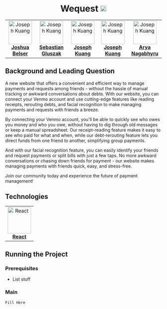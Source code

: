 <h1 align="center">
  Wequest
  <img src = "https://assets.stickpng.com/images/6002f92e51c2ec00048c6c6e.png" width="20px;" height="20px;" alt="Venmo">
  </br>
</h1>

<table align="center">
  <tr>
    <td align="center"><a href="https://www.linkedin.com/in/joshua-belser-6119b924b/"><img src="https://media.licdn.com/dms/image/D5603AQEkpMTp1N8TGA/profile-displayphoto-shrink_400_400/0/1677040213506?e=1682553600&v=beta&t=HCZqTRngwPK0acoA13FHsVE-RBbi5K4QqQ7zex0Xeo0" width="75px;" height="75px;" alt="Joseph Kuang"/><br /><b>Joshua Belser</b></a><br /></td>
    <td align="center"><a href="https://www.linkedin.com/in/sebastiangluszak/"><img src="https://media.licdn.com/dms/image/C4E03AQHZtnG5jYf-6Q/profile-displayphoto-shrink_400_400/0/1625054399152?e=1682553600&v=beta&t=Nq93zk5o2ZFBhsvwkP9ryLy6V68wnyuu_7z-h-d6HFE" width="75px;" height="75px;" alt="Joseph Kuang"/><br /><b>Sebastian Gluszak</b></a><br /></td>
    <td align="center"><a href="https://www.linkedin.com/in/joseph-kuang-6bb55b1ba/"><img src="https://media.licdn.com/dms/image/C4D03AQGFVwZ0C7P67g/profile-displayphoto-shrink_400_400/0/1604452238422?e=1682553600&v=beta&t=tKSiLrdhvFal4sjYoUYdIaNdL8kTkZAYBQqe5OH2k6M" width="75px;" height="75px;" alt="Joseph Kuang"/><br /><b>Joseph Kuang</b></a><br /></td>
    <td align="center"><a href="https://www.linkedin.com/in/sebastian-sovailescu/"><img src="https://media.licdn.com/dms/image/C5603AQGsokP5bxVmug/profile-displayphoto-shrink_400_400/0/1653078867544?e=1682553600&v=beta&t=5oyQfv6NrZyIYi_b8hqFG2-LVzaTGPNlwVm6yjiIbXI" width="75px;" height="75px;" alt="Joseph Kuang"/><br /><b>Joseph Kuang</b></a><br /></td>
    <td align="center"><a href="https://www.linkedin.com/in/arya-nagabhyru-372514232/"><img src="https://media.licdn.com/dms/image/C4E03AQE652jwdbFm_w/profile-displayphoto-shrink_400_400/0/1645238585507?e=1682553600&v=beta&t=TKa1wG_AbCcsYGbV_pbC8uxIZexGYT4lNski0QwBJXg" width="75px;" height="75px;" alt="Joseph Kuang"/><br /><b>Arya Nagabhyru</b></a><br /></td>
    </tr>
</table>

## Background and Leading Question

A new website that offers a convenient and efficient way to manage payments and requests among friends - without the hassle of manual tracking or awkward conversations about debts. With our website, you can connect your Venmo account and use cutting-edge features like reading receipts, rerouting debts, and facial recognition to make managing payments and requests with friends a breeze.

By connecting your Venmo account, you'll be able to quickly see who owes you money and who you owe, without having to dig through old messages or keep a manual spreadsheet. Our receipt-reading feature makes it easy to see who paid for what and when, while our debt-rerouting feature lets you direct funds from one friend to another, simplifying group payments.

And with our facial recognition feature, you can easily identify your friends and request payments or split bills with just a few taps. No more awkward conversations or chasing down friends for payment - our website makes managing payments with friends quick, easy, and stress-free.

Join our community today and experience the future of payment management!

## Technologies

<table align="center">
  <tr>
    <td align="center"><a href=https://reactjs.org/"><img src="https://cdn4.iconfinder.com/data/icons/logos-3/600/React.js_logo-512.png" width="75px;" height="85px;" alt="React"/><br /><b>React</b></a></td>
</table>

## Running the Project

### Prerequisites
- List stuff

### Main 

```bash
Fill Here
```
